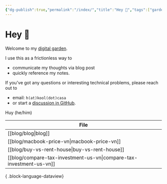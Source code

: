 ```yaml
---
{"dg-publish":true,"permalink":"/index/","title":"Hey 👋","tags":["gardenEntry"]}
---
```


# Hey 👋

Welcome to my [digital garden](https://maggieappleton.com/garden-history).

I use this as a frictionless way to

- communicate my thoughts via blog post
- quickly reference my notes.

If you've got any questions or interesting technical problems, please reach out to

- email: `h(at)kool(dot)casa`
- or start a [discussion in GitHub](https://github.com/h7b/h7b-dendron-netlify/discussions/1).

Huy (he/him)

| File                                                                   |
| ---------------------------------------------------------------------- |
| [[blog/blog\|blog]]                                                 |
| [[blog/macbook-price-vn\|macbook-price-vn]]                         |
| [[blog/buy-vs-rent-house\|buy-vs-rent-house]]                       |
| [[blog/compare-tax-investment-us-vn\|compare-tax-investment-us-vn]] |

{ .block-language-dataview}
